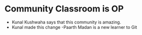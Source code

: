 # Community Classroom is OP

- Kunal Kushwaha says that this community is amazing.
- Kunal made this change
-Paarth Madan is a new learner to Git
